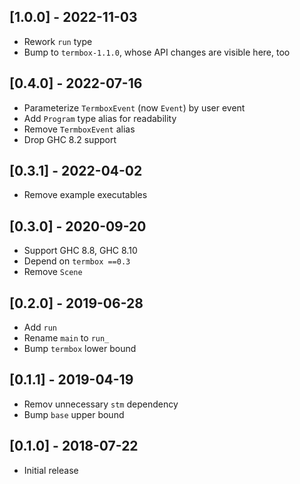 ## [1.0.0] - 2022-11-03

- Rework `run` type
- Bump to `termbox-1.1.0`, whose API changes are visible here, too

## [0.4.0] - 2022-07-16

- Parameterize `TermboxEvent` (now `Event`) by user event
- Add `Program` type alias for readability
- Remove `TermboxEvent` alias
- Drop GHC 8.2 support

## [0.3.1] - 2022-04-02

- Remove example executables

## [0.3.0] - 2020-09-20

- Support GHC 8.8, GHC 8.10
- Depend on `termbox ==0.3`
- Remove `Scene`

## [0.2.0] - 2019-06-28

- Add `run`
- Rename `main` to `run_`
- Bump `termbox` lower bound

## [0.1.1] - 2019-04-19

- Remov unnecessary `stm` dependency
- Bump `base` upper bound

## [0.1.0] - 2018-07-22

- Initial release
